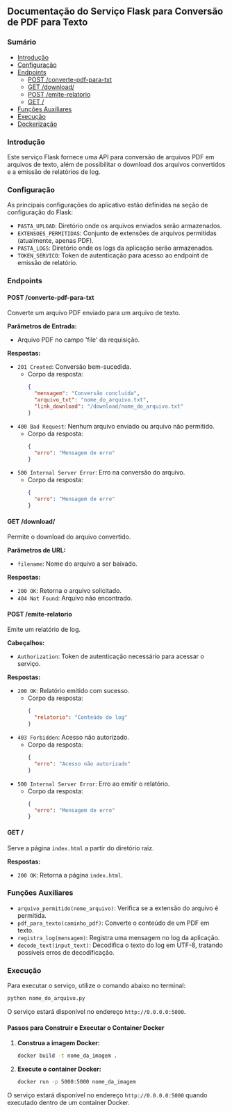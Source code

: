 ## Documentação do Serviço Flask para Conversão de PDF para Texto

### Sumário

- [Introdução](#introdução)
- [Configuração](#configuração)
- [Endpoints](#endpoints)
  - [POST /converte-pdf-para-txt](#post-converte-pdf-para-txt)
  - [GET /download/<filename>](#get-download-filename)
  - [POST /emite-relatorio](#post-emite-relatorio)
  - [GET /](#get)
- [Funções Auxiliares](#funções-auxiliares)
- [Execução](#execução)
- [Dockerização](#dockerização)

### Introdução

Este serviço Flask fornece uma API para conversão de arquivos PDF em arquivos de texto, além de possibilitar o download dos arquivos convertidos e a emissão de relatórios de log.

### Configuração

As principais configurações do aplicativo estão definidas na seção de configuração do Flask:

- `PASTA_UPLOAD`: Diretório onde os arquivos enviados serão armazenados.
- `EXTENSOES_PERMITIDAS`: Conjunto de extensões de arquivos permitidas (atualmente, apenas PDF).
- `PASTA_LOGS`: Diretório onde os logs da aplicação serão armazenados.
- `TOKEN_SERVICO`: Token de autenticação para acesso ao endpoint de emissão de relatório.

### Endpoints

#### POST /converte-pdf-para-txt

Converte um arquivo PDF enviado para um arquivo de texto.

**Parâmetros de Entrada:**

- Arquivo PDF no campo 'file' da requisição.

**Respostas:**

- `201 Created`: Conversão bem-sucedida.
  - Corpo da resposta:
    ```json
    {
      "mensagem": "Conversão concluída",
      "arquivo_txt": "nome_do_arquivo.txt",
      "link_download": "/download/nome_do_arquivo.txt"
    }
    ```
- `400 Bad Request`: Nenhum arquivo enviado ou arquivo não permitido.
  - Corpo da resposta:
    ```json
    {
      "erro": "Mensagem de erro"
    }
    ```
- `500 Internal Server Error`: Erro na conversão do arquivo.
  - Corpo da resposta:
    ```json
    {
      "erro": "Mensagem de erro"
    }
    ```

#### GET /download/<filename>

Permite o download do arquivo convertido.

**Parâmetros de URL:**

- `filename`: Nome do arquivo a ser baixado.

**Respostas:**

- `200 OK`: Retorna o arquivo solicitado.
- `404 Not Found`: Arquivo não encontrado.

#### POST /emite-relatorio

Emite um relatório de log.

**Cabeçalhos:**

- `Authorization`: Token de autenticação necessário para acessar o serviço.

**Respostas:**

- `200 OK`: Relatório emitido com sucesso.
  - Corpo da resposta:
    ```json
    {
      "relatorio": "Conteúdo do log"
    }
    ```
- `403 Forbidden`: Acesso não autorizado.
  - Corpo da resposta:
    ```json
    {
      "erro": "Acesso não autorizado"
    }
    ```
- `500 Internal Server Error`: Erro ao emitir o relatório.
  - Corpo da resposta:
    ```json
    {
      "erro": "Mensagem de erro"
    }
    ```

#### GET /

Serve a página `index.html` a partir do diretório raiz.

**Respostas:**

- `200 OK`: Retorna a página `index.html`.

### Funções Auxiliares

- `arquivo_permitido(nome_arquivo)`: Verifica se a extensão do arquivo é permitida.
- `pdf_para_texto(caminho_pdf)`: Converte o conteúdo de um PDF em texto.
- `registra_log(mensagem)`: Registra uma mensagem no log da aplicação.
- `decode_text(input_text)`: Decodifica o texto do log em UTF-8, tratando possíveis erros de decodificação.

### Execução

Para executar o serviço, utilize o comando abaixo no terminal:

```bash
python nome_do_arquivo.py
```

O serviço estará disponível no endereço `http://0.0.0.0:5000`.

#### Passos para Construir e Executar o Container Docker

1. **Construa a imagem Docker:**
   ```bash
   docker build -t nome_da_imagem .
   ```

2. **Execute o container Docker:**
   ```bash
   docker run -p 5000:5000 nome_da_imagem
   ```

O serviço estará disponível no endereço `http://0.0.0.0:5000` quando executado dentro de um container Docker.
